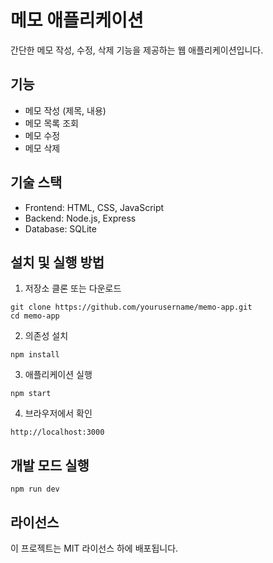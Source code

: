# 메모 애플리케이션

간단한 메모 작성, 수정, 삭제 기능을 제공하는 웹 애플리케이션입니다.

## 기능

- 메모 작성 (제목, 내용)
- 메모 목록 조회
- 메모 수정
- 메모 삭제

## 기술 스택

- Frontend: HTML, CSS, JavaScript
- Backend: Node.js, Express
- Database: SQLite

## 설치 및 실행 방법

1. 저장소 클론 또는 다운로드

```
git clone https://github.com/yourusername/memo-app.git
cd memo-app
```

2. 의존성 설치

```
npm install
```

3. 애플리케이션 실행

```
npm start
```

4. 브라우저에서 확인

```
http://localhost:3000
```

## 개발 모드 실행

```
npm run dev
```

## 라이선스

이 프로젝트는 MIT 라이선스 하에 배포됩니다.
